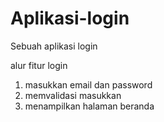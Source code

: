 # Aplikasi-login
Sebuah aplikasi login 

alur fitur login
1. masukkan email dan password
2. memvalidasi masukkan
3. menampilkan halaman beranda
